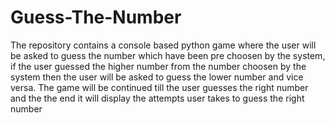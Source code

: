 # Guess-The-Number
The repository contains a console based python game where the user will be asked to guess the number which have been pre choosen by the system,
if the user guessed the higher number from the number choosen by the system then the user will be asked to guess the lower number and vice versa.
The game will be continued till the user guesses the right number and the the end it will display the attempts user takes to guess the right number
